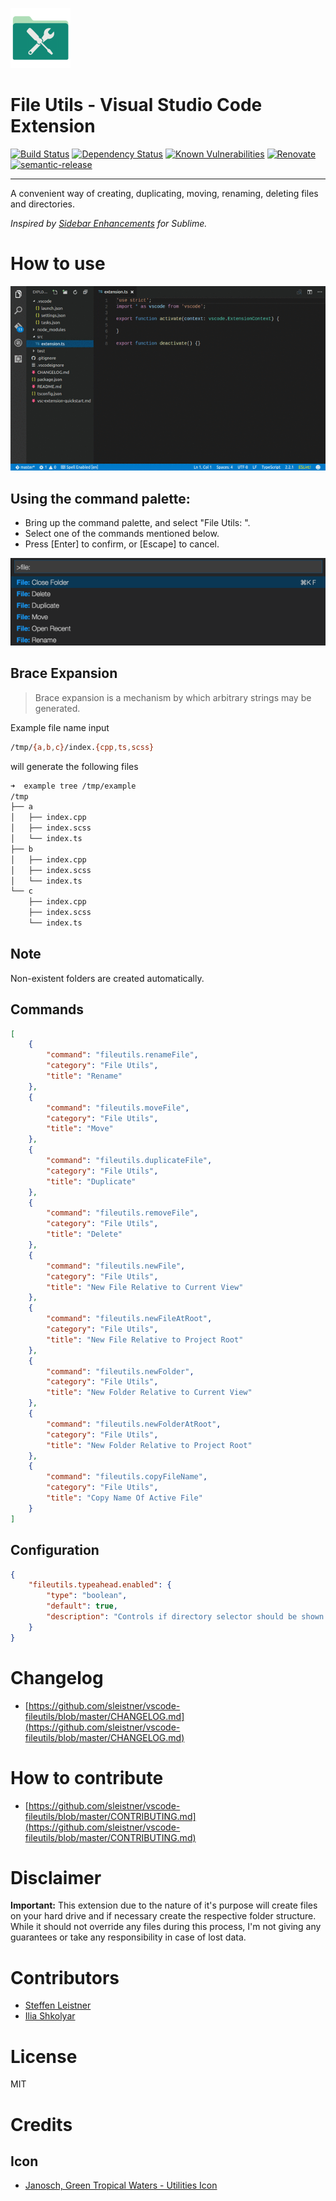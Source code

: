 ![icon](images/icon-96x96.png)

# File Utils - Visual Studio Code Extension

[![Build Status](https://travis-ci.org/sleistner/vscode-fileutils.svg?branch=master)](https://travis-ci.org/sleistner/vscode-fileutils)
[![Dependency Status](https://david-dm.org/sleistner/vscode-fileutils.svg)](https://david-dm.org/sleistner/vscode-fileutils)
[![Known Vulnerabilities](https://snyk.io/test/github/sleistner/vscode-fileutils/badge.svg)](https://snyk.io/test/github/sleistner/vscode-fileutils)
[![Renovate](https://img.shields.io/badge/renovate-enabled-brightgreen.svg)](https://renovatebot.com)
[![semantic-release](https://img.shields.io/badge/%20%20%F0%9F%93%A6%F0%9F%9A%80-semantic--release-e10079.svg)](https://github.com/semantic-release/semantic-release)


---


A convenient way of creating, duplicating, moving, renaming, deleting files and directories.

_Inspired by [Sidebar Enhancements](https://github.com/titoBouzout/SideBarEnhancements) for Sublime._


# How to use

![demo](images/demo.gif)

## Using the command palette:

* Bring up the command palette, and select "File Utils: ".
* Select one of the commands mentioned below.
* Press [Enter] to confirm, or [Escape] to cancel.

![howto](images/howto.png)

## Brace Expansion
> Brace expansion is a mechanism by which arbitrary strings may be generated.

Example file name input
```bash
/tmp/{a,b,c}/index.{cpp,ts,scss}
```

will generate the following files
```bash
➜  example tree /tmp/example
/tmp
├── a
│   ├── index.cpp
│   ├── index.scss
│   └── index.ts
├── b
│   ├── index.cpp
│   ├── index.scss
│   └── index.ts
└── c
    ├── index.cpp
    ├── index.scss
    └── index.ts
```

## Note

Non-existent folders are created automatically.


## Commands

```json
[
    {
        "command": "fileutils.renameFile",
        "category": "File Utils",
        "title": "Rename"
    },
    {
        "command": "fileutils.moveFile",
        "category": "File Utils",
        "title": "Move"
    },
    {
        "command": "fileutils.duplicateFile",
        "category": "File Utils",
        "title": "Duplicate"
    },
    {
        "command": "fileutils.removeFile",
        "category": "File Utils",
        "title": "Delete"
    },
    {
        "command": "fileutils.newFile",
        "category": "File Utils",
        "title": "New File Relative to Current View"
    },
    {
        "command": "fileutils.newFileAtRoot",
        "category": "File Utils",
        "title": "New File Relative to Project Root"
    },
    {
        "command": "fileutils.newFolder",
        "category": "File Utils",
        "title": "New Folder Relative to Current View"
    },
    {
        "command": "fileutils.newFolderAtRoot",
        "category": "File Utils",
        "title": "New Folder Relative to Project Root"
    },
    {
        "command": "fileutils.copyFileName",
        "category": "File Utils",
        "title": "Copy Name Of Active File"
    }
]
```

## Configuration

```json
{
    "fileutils.typeahead.enabled": {
        "type": "boolean",
        "default": true,
        "description": "Controls if directory selector should be shown."
    }
}
```

# Changelog

- [https://github.com/sleistner/vscode-fileutils/blob/master/CHANGELOG.md](https://github.com/sleistner/vscode-fileutils/blob/master/CHANGELOG.md)

# How to contribute

- [https://github.com/sleistner/vscode-fileutils/blob/master/CONTRIBUTING.md](https://github.com/sleistner/vscode-fileutils/blob/master/CONTRIBUTING.md)

# Disclaimer

**Important:** This extension due to the nature of it's purpose will create
files on your hard drive and if necessary create the respective folder structure.
While it should not override any files during this process, I'm not giving any guarantees
or take any responsibility in case of lost data.

# Contributors

* [Steffen Leistner](https://github.com/sleistner)
* [Ilia Shkolyar](https://github.com/iliashkolyar)

# License

MIT

# Credits

## Icon
- [Janosch, Green Tropical Waters - Utilities Icon](https://iconarchive.com/show/tropical-waters-folders-icons-by-janosch500/Utilities-icon.html)
